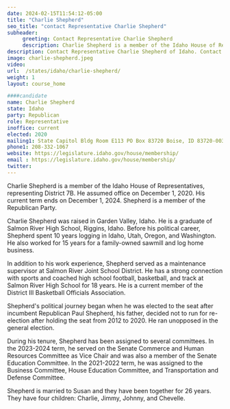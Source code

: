 ```yaml
---
date: 2024-02-15T11:54:12-05:00
title: "Charlie Shepherd"
seo_title: "contact Representative Charlie Shepherd"
subheader:
     greeting: Contact Representative Charlie Shepherd
     description: Charlie Shepherd is a member of the Idaho House of Representatives, representing District 7B. He assumed office on December 1, 2020. His current term ends on December 1, 2024. Shepherd is a member of the Republican Party.
description: Contact Representative Charlie Shepherd of Idaho. Contact information for Charlie Shepherd includes email address, phone number, and mailing address.
image: charlie-shepherd.jpeg
video:
url:  /states/idaho/charlie-shepherd/
weight: 1
layout: course_home

####candidate
name: Charlie Shepherd
state: Idaho
party: Republican
role: Representative
inoffice: current
elected: 2020
mailing1: State Capitol Bldg Room E113 PO Box 83720 Boise, ID 83720-0038
phone1: 208-332-1067
website: https://legislature.idaho.gov/house/membership/
email : https://legislature.idaho.gov/house/membership/
twitter:
---
```


Charlie Shepherd is a member of the Idaho House of Representatives, representing District 7B. He assumed office on December 1, 2020. His current term ends on December 1, 2024. Shepherd is a member of the Republican Party.

Charlie Shepherd was raised in Garden Valley, Idaho. He is a graduate of Salmon River High School, Riggins, Idaho. Before his political career, Shepherd spent 10 years logging in Idaho, Utah, Oregon, and Washington. He also worked for 15 years for a family-owned sawmill and log home business.

In addition to his work experience, Shepherd served as a maintenance supervisor at Salmon River Joint School District. He has a strong connection with sports and coached high school football, basketball, and track at Salmon River High School for 18 years. He is a current member of the District III Basketball Officials Association.

Shepherd's political journey began when he was elected to the seat after incumbent Republican Paul Shepherd, his father, decided not to run for re-election after holding the seat from 2012 to 2020. He ran unopposed in the general election.

During his tenure, Shepherd has been assigned to several committees. In the 2023-2024 term, he served on the Senate Commerce and Human Resources Committee as Vice Chair and was also a member of the Senate Education Committee. In the 2021-2022 term, he was assigned to the Business Committee, House Education Committee, and Transportation and Defense Committee.

Shepherd is married to Susan and they have been together for 26 years. They have four children: Charlie, Jimmy, Johnny, and Chevelle.

